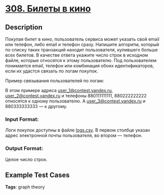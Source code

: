 # [308. Билеты в кино](https://coderun.yandex.ru/problem/movie-tickets)

## Description

Покупая билет в кино, пользователь сервиса может указать свой email или телефон, либо email и телефон сразу. Напишите алгоритм, который по списку таких транзакций находит пользователя, купившего больше всех билетов. В качестве ответа укажите число строк в исходном файле, которые относятся к этому пользователю. Под пользователем понимается email, телефон или комбинация обоих идентификаторов, если их удастся связать по логам покупок.

Пример связывания пользователей по логам:

В этом примере адреса user_1@contest.yandex.ru, user_2@contest.yandex.ru и телефоны 880111111111, 880222222222 относятся к одному пользователю. А user_3@contest.yandex.ru и 880333333333 — к другому.

### Input Format:

Логи покупок доступны в файле [logs.csv](https://disk.yandex.ru/d/ULHABqNIyu9fmg). В первом столбце указан адрес электронной почты пользователя, во втором — телефон.

### Output Format:

Целое число строк.



## Example Test Cases

**Tags**: graph theory

